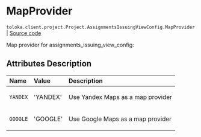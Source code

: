 # MapProvider
`toloka.client.project.Project.AssignmentsIssuingViewConfig.MapProvider` | [Source code](https://github.com/Toloka/toloka-kit/blob/v1.1.2/src/client/project/__init__.py#L150)

Map provider for assignments_issuing_view_config:

## Attributes Description

| Name | Value | Description |
| :------| :-----------| :----------| 
`YANDEX`|'YANDEX'|<p>Use Yandex Maps as a map provider</p>
`GOOGLE`|'GOOGLE'|<p>Use Google Maps as a map provider</p>
